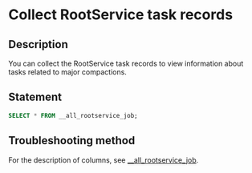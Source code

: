 ﻿# Collect RootService task records

## Description

You can collect the RootService task records to view information about tasks related to major compactions.

## Statement

```sql
SELECT * FROM __all_rootservice_job;
```

## Troubleshooting method

For the description of columns, see [__all_rootservice_job](https://www.oceanbase.com/docs/enterprise-oceanbase-database-cn-1000000000008730).

